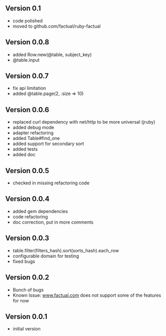 ## Version 0.1
* code polished 
* moved to github.com/factual/ruby-factual

## Version 0.0.8
* added Row.new(@table, subject_key)
* @table.input

## Version 0.0.7
* fix api limitation
* added @table.page(2, :size => 10)

## Version 0.0.6
* replaced curl dependency with net/http to be more universal (jruby)
* added debug mode
* adapter refactoring
* added Table#find_one
* added support for secondary sort
* added tests
* added doc

## Version 0.0.5
* checked in missing refactoring code

## Version 0.0.4
* added gem dependencies
* code refactoring
* doc correction, put in more comments

## Version 0.0.3
* table.filter(filters_hash).sort(sorts_hash).each_row
* configurable domain for testing
* fixed bugs

## Version 0.0.2
* Bunch of bugs
* Known Issue: www.factual.com does not support some of the features for now

## Version 0.0.1
* initial version
